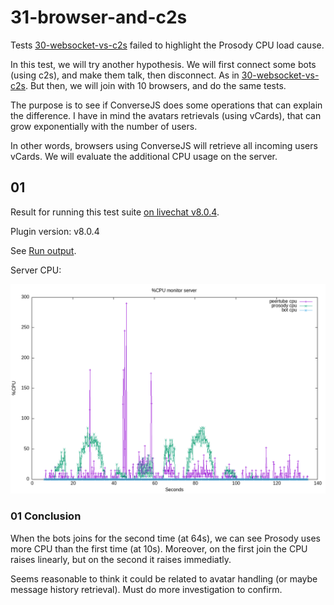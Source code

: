 # 31-browser-and-c2s

Tests [30-websocket-vs-c2s](../30-websocket-vs-c2s/) failed to highlight the Prosody CPU load cause.

In this test, we will try another hypothesis.
We will first connect some bots (using c2s), and make them talk, then disconnect. As in [30-websocket-vs-c2s](../30-websocket-vs-c2s/).
But then, we will join with 10 browsers, and do the same tests.

The purpose is to see if ConverseJS does some operations that can explain the difference.
I have in mind the avatars retrievals (using vCards), that can grow exponentially with the number of users.

In other words, browsers using ConverseJS will retrieve all incoming users vCards. We will evaluate the additional CPU usage on the server.

## 01

Result for running this test suite [on livechat v8.0.4](./results/01/).

Plugin version: v8.0.4

See [Run output](./01.output.md).

Server CPU:

![ServerCPU](./results/01/monitor_server.png)

### 01 Conclusion

When the bots joins for the second time (at 64s), we can see Prosody uses more CPU than the first time (at 10s).
Moreover, on the first join the CPU raises linearly, but on the second it raises immediatly.

Seems reasonable to think it could be related to avatar handling (or maybe message history retrieval).
Must do more investigation to confirm.
